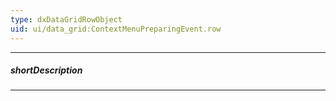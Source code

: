 ```yaml
---
type: dxDataGridRowObject
uid: ui/data_grid:ContextMenuPreparingEvent.row
---
```

---
##### shortDescription
<!-- Description goes here -->

---
<!-- Description goes here -->